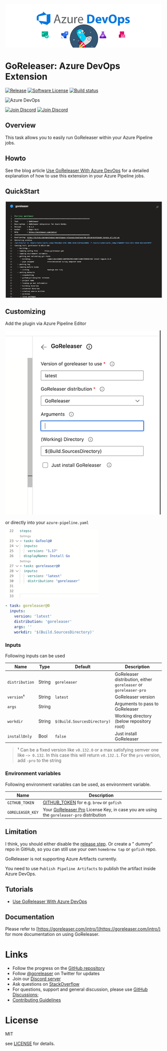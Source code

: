 ![ado_goreleaser](images/title.png)

# GoReleaser: Azure DevOps Extension
[![Release](https://img.shields.io/github/release/goreleaser/goreleaser-azure-devops-extension.svg?style=for-the-badge)](https://github.com/goreleaser/goreleaser-azure-devops-extension/releases/latest)
[![Software License](https://img.shields.io/badge/license-MIT-brightgreen.svg?style=for-the-badge)](LICENSE)
[![Build status](https://img.shields.io/github/workflow/status/goreleaser/goreleaser-azure-devops-extension/Build%20Binary/main?style=for-the-badge)](https://github.com/goreleaser/goreleaser-azure-devops-extension/actions?workflow=build)

![Azure DevOps](https://img.shields.io/badge/azure_devops-0078D7?style=for-the-badge&logo=azuredevops&logoColor=white)

[![Join Discord](https://img.shields.io/badge/Join_our_Discord_server-5865F2?style=for-the-badge&logo=discord&logoColor=white)](https://discord.gg/RGEBtg8vQ6)
[![Join Discord](https://img.shields.io/badge/follow_on_twitter-1DA1F2?style=for-the-badge&logo=twitter&logoColor=white)](https://twitter.com/goreleaser)


## Overview

This task allows you to easily run GoReleaser within your Azure Pipeline jobs.

## Howto

See the blog article [Use GoReleaser With Azure DevOps](https://blog.goreleaser.com/use-goreleaser-with-azure-devops-c2212d3996ca)
for a detailed explanation of how to use this extension in your Azure Pipeline jobs.

## QuickStart

![quickstart_1](images/ado.png)

## Customizing

Add the plugin via Azure Pipeline Editor

![quickstart_2](images/ado_2.png)

or directly into your `azure-pipeline.yaml`

![quickstart_3](images/ado_3.png)

````yaml
- task: goreleaser@0
  inputs:
    version: 'latest'
    distribution: 'goreleaser'
    args: ''
    workdir: '$(Build.SourcesDirectory)'
````

### Inputs

Following inputs can be used

| Name           | Type   | Default                     | Description                                                      |
|----------------|--------|-----------------------------|------------------------------------------------------------------|
| `distribution` | String | `goreleaser`                | GoReleaser distribution, either `goreleaser` or `goreleaser-pro` |
| `version`**¹** | String | `latest`                    | GoReleaser version                                               |
| `args`         | String |                             | Arguments to pass to GoReleaser                                  |
| `workdir`      | String | `$(Build.SourcesDirectory)` | Working directory (below repository root)                        |
| `installOnly`  | Bool   | `false`                     | Just install GoReleaser                                          |

> **¹** Can be a fixed version like `v0.132.0` or a max satisfying semver one like `~> 0.132`. In this case this will return `v0.132.1`.
> For the `pro` version, add `-pro` to the string

### Environment variables

Following environment variables can be used, as environment variable.

| Name             | Description                                                                                                                                            |
|------------------|--------------------------------------------------------------------------------------------------------------------------------------------------------|
| `GITHUB_TOKEN`   | [GITHUB_TOKEN](https://help.github.com/en/actions/configuring-and-managing-workflows/authenticating-with-the-github_token) for e.g. `brew` or `gofish` |
| `GORELEASER_KEY` | Your [GoReleaser Pro](https://goreleaser.com/pro) License Key, in case you are using the `goreleaser-pro` distribution                                 |

## Limitation

I think, you should either disable the [release step](https://goreleaser.com/customization/release/). Or create a "
dummy" repo in GitHub, so you can still use your own `homebrew tap` or `gofish` repo.

GoReleaser is not supporting Azure Artifacts currently.

You need to use `Publish Pipeline Artifacts` to publish the artifact inside Azure DevOps.

## Tutorials 

- [Use GoReleaser With Azure DevOps](https://blog.goreleaser.com/use-goreleaser-with-azure-devops-c2212d3996ca)

## Documentation

Please refer to [https://goreleaser.com/intro/](https://goreleaser.com/intro/) for more documentation on using
GoReleaser.

# Links

- Follow the progress on the [GitHub repository](https://github.com/goreleaser/goreleaser)
- Follow [@goreleaser](https://twitter.com/goreleaser) on Twitter for updates
- Join our [Discord server](https://discord.gg/RGEBtg8vQ6)
- Ask questions on [StackOverflow](https://stackoverflow.com/questions/tagged/goreleaser)
- For questions, support and general discussion, please use
  [GitHub Discussions](https://github.com/goreleaser/goreleaser/discussions);
- [Contributing Guidelines](https://github.com/goreleaser/goreleaser/blob/master/CONTRIBUTING.md)

# License

MIT

see [LICENSE](https://github.com/goreleaser/goreleaser-azure-devops-extension/blob/master/LICENSE) for details.
